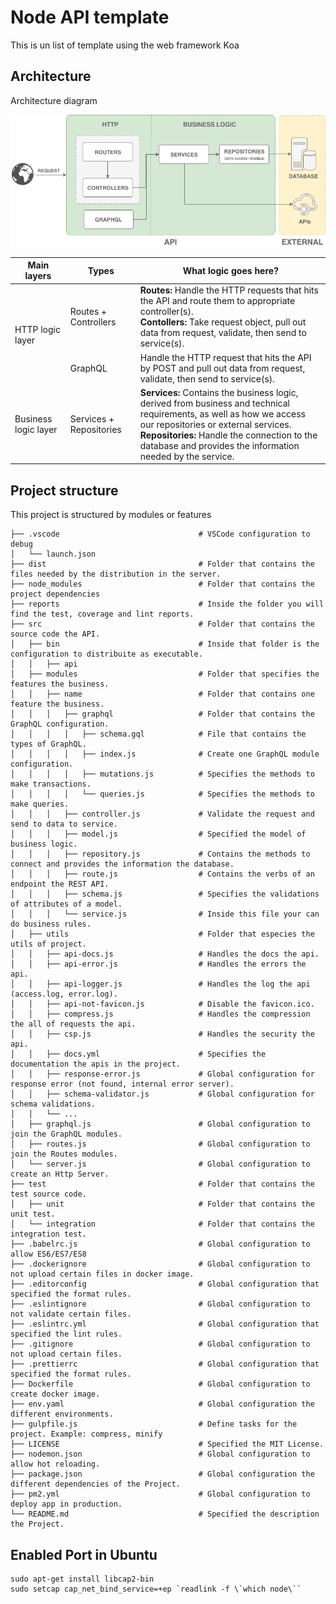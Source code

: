 # Node API template
This is un list of template using the web framework Koa

## Architecture
Architecture diagram

![Architecture diagram](images/architecture.png)

<table>
    <thead>
        <tr>
            <th>Main layers</th>
            <th>Types</th>
            <th>What logic goes here?</th>
        </tr>
    </thead>
    <tbody>
        <tr>
            <td rowspan=2>HTTP logic layer</td>
            <td>Routes + Controllers</td>
            <td>
                <div>
                    <b>Routes:</b> 
                    Handle the HTTP requests that hits the API and route them to appropriate controller(s).
                </div>
                <div>
                    <b>Contollers:</b> 
                    Take request object, pull out data from request, validate, then send to service(s).
                </div>
            </td>
        </tr>
        <tr>
            <td>GraphQL</td>
            <td>
                Handle the HTTP request that hits the API by POST and pull out data from request, validate, then send to service(s).
            </td>
        </tr>
        <tr>
            <td>Business logic layer</td>
            <td>Services + Repositories</td>
            <td>
                <div>
                    <b>Services:</b>
                    Contains the business logic, derived from business and technical requirements, as well as how we access our repositories or external services.
                <div>
                    <b>Repositories:</b> 
                    Handle the connection to the database and provides the information needed by the service.
                </div>
            </td>
        </tr>
    </tbody>
</table>

## Project structure

This project is structured by modules or features

```
├── .vscode                               # VSCode configuration to debug
│   └── launch.json
├── dist                                  # Folder that contains the files needed by the distribution in the server.
├── node_modules                          # Folder that contains the project dependencies
├── reports                               # Inside the folder you will find the test, coverage and lint reports.
├── src                                   # Folder that contains the source code the API.
│   ├── bin                               # Inside that folder is the configuration to distribuite as executable.
│   │   ├── api
│   ├── modules                           # Folder that specifies the features the business.
│   │   ├── name                          # Folder that contains one feature the business.
│   │   │   ├── graphql                   # Folder that contains the GraphQL configuration.
│   │   │   │   ├── schema.gql            # File that contains the types of GraphQL.
│   │   │   │   ├── index.js              # Create one GraphQL module configuration.
│   │   │   │   ├── mutations.js          # Specifies the methods to make transactions.
│   │   │   │   └── queries.js            # Specifies the methods to make queries.
│   │   │   ├── controller.js             # Validate the request and send to data to service.
│   │   │   ├── model.js                  # Specified the model of business logic.
│   │   │   ├── repository.js             # Contains the methods to connect and provides the information the database.
│   │   │   ├── route.js                  # Contains the verbs of an endpoint the REST API.
│   │   │   ├── schema.js                 # Specifies the validations of attributes of a model.
│   │   │   └── service.js                # Inside this file your can do business rules.
│   ├── utils                             # Folder that especies the utils of project.
│   │   ├── api-docs.js                   # Handles the docs the api.
│   │   ├── api-error.js                  # Handles the errors the api.
│   │   ├── api-logger.js                 # Handles the log the api (access.log, error.log).
│   │   ├── api-not-favicon.js            # Disable the favicon.ico.
│   │   ├── compress.js                   # Handles the compression the all of requests the api.
│   │   ├── csp.js                        # Handles the security the api.
│   │   ├── docs.yml                      # Specifies the documentation the apis in the project.
│   │   ├── response-error.js             # Global configuration for response error (not found, internal error server).
│   │   ├── schema-validator.js           # Global configuration for schema validations.
│   │   └── ...
│   ├── graphql.js                        # Global configuration to join the GraphQL modules.
│   ├── routes.js                         # Global configuration to join the Routes modules.
│   └── server.js                         # Global configuration to create an Http Server.
├── test                                  # Folder that contains the test source code.
│   ├── unit                              # Folder that contains the unit test.
│   └── integration                       # Folder that contains the integration test.
├── .babelrc.js                           # Global configuration to allow ES6/ES7/ES8
├── .dockerignore                         # Global configuration to not upload certain files in docker image.
├── .editorconfig                         # Global configuration that specified the format rules.
├── .eslintignore                         # Global configuration to not validate certain files.
├── .eslintrc.yml                         # Global configuration that specified the lint rules.
├── .gitignore                            # Global configuration to not upload certain files.
├── .prettierrc                           # Global configuration that specified the format rules.
├── Dockerfile                            # Global configuration to create docker image.
├── env.yaml                              # Global configuration the different environments.
├── gulpfile.js                           # Define tasks for the project. Example: compress, minify
├── LICENSE                               # Specified the MIT License.
├── nodemon.json                          # Global configuration to allow hot reloading. 
├── package.json                          # Global configuration the different dependencies of the Project.
├── pm2.yml                               # Global configuration to deploy app in production.
└── README.md                             # Specified the description the Project.
```

## Enabled Port in Ubuntu

```
sudo apt-get install libcap2-bin
sudo setcap cap_net_bind_service=+ep `readlink -f \`which node\``
```